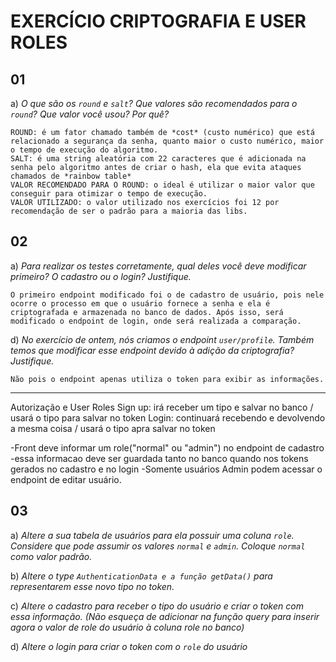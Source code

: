 # EXERCÍCIO CRIPTOGRAFIA E USER ROLES

## 01 
a) *O que são os `round` e `salt`? Que valores são recomendados para o `round`? Que valor você usou? Por quê?*

 ~~~
 ROUND: é um fator chamado também de *cost* (custo numérico) que está relacionado a segurança da senha, quanto maior o custo numérico, maior o tempo de execução do algoritmo. 
 SALT: é uma string aleatória com 22 caracteres que é adicionada na senha pelo algoritmo antes de criar o hash, ela que evita ataques chamados de *rainbow table*
 VALOR RECOMENDADO PARA O ROUND: o ideal é utilizar o maior valor que conseguir para otimizar o tempo de execução.
 VALOR UTILIZADO: o valor utilizado nos exercícios foi 12 por recomendação de ser o padrão para a maioria das libs.
 ~~~


## 02

a) *Para realizar os testes corretamente, qual deles você deve modificar primeiro? O cadastro ou o login? Justifique.*

~~~
O primeiro endpoint modificado foi o de cadastro de usuário, pois nele ocorre o processo em que o usuário fornece a senha e ela é criptografada e armazenada no banco de dados. Após isso, será modificado o endpoint de login, onde será realizada a comparação.

~~~

d) *No exercício de ontem, nós criamos o endpoint `user/profile`. Também temos que modificar esse endpoint devido à adição da criptografia? Justifique.*

~~~
Não pois o endpoint apenas utiliza o token para exibir as informações.

~~~

______________________________________________________________________

Autorização e User Roles
Sign up:  irá receber um tipo e salvar no banco / usará o tipo para salvar no token
Login: continuará recebendo e devolvendo a mesma coisa / usará o tipo apra salvar no token

-Front deve informar um role("normal" ou "admin") no endpoint de cadastro
-essa informacao deve ser guardada tanto no banco quando nos tokens gerados no cadastro e no login
-Somente usuários Admin podem acessar o endpoint de editar usuário.

## 03

a) *Altere a sua tabela de usuários para ela possuir uma coluna `role`. Considere que pode assumir os valores `normal`  e `admin`. Coloque `normal` como valor padrão.*

b) *Altere o type `AuthenticationData e a função getData()` para representarem esse novo tipo no token.*

c) *Altere o cadastro para receber o tipo do usuário e criar o token com essa informação. (Não esqueça de adicionar na função query para inserir agora o valor de role do usuário à coluna role no banco)*

d) *Altere o login para criar o token com o `role` do usuário*



